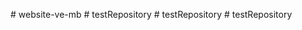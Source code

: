 
#   w e b s i t e - v e - m b  
 #   t e s t R e p o s i t o r y  
 #   t e s t R e p o s i t o r y  
 #   t e s t R e p o s i t o r y  
 